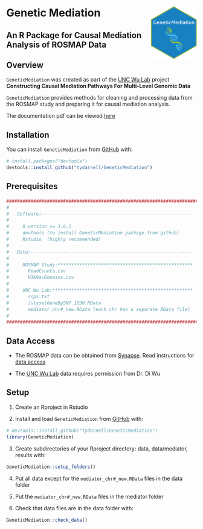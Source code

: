 
<!-- README.md is generated from README.Rmd. Please edit that file -->

# Genetic Mediation <img src='man/figures/logo.png' align="right" height="139" />

<!-- badges: start -->

<!-- badges: end -->

## An R Package for Causal Mediation Analysis of ROSMAP Data

## Overview

`GeneticMediation` was created as part of the [UNC Wu
Lab](http://diwulab.web.unc.edu/) project **Constructing Causal
Mediation Pathways For Multi-Level Genomic Data**

`GeneticMediation` provides methods for cleaning and processing data
from the ROSMAP study and preparing it for causal mediation analysis.

The documentation pdf can be viewed
[here](GeneticMediation_1.1.0.9000.pdf)

## Installation

You can install `GeneticMediation` from [GitHub](https://github.com/)
with:

``` r
# install.packages("devtools")
devtools::install_github("tydarnell/GeneticMediation")
```

## Prerequisites

``` r
####################################################################################
#   
#   Software:--------------------------------------------------------
#
#     R version >= 3.6.1
#     devtools (to install GeneticMediation package from github)
#     Rstudio  (highly recommended)
#
#   Data:------------------------------------------------------------
#
#     ROSMAP Study:**************************************************
#       ReadCounts.csv   
#       H3K9acDomains.csv 
#
#     UNC Wu Lab:****************************************************
#       snps.txt
#       JulyselGeneBySNP.1030.RData
#       mediator_chr#_new.RData (each chr has a separate RData file)
#
####################################################################################
```

## Data Access

  - The ROSMAP data can be obtained from
    [Synapse](https://www.synapse.org/#!Synapse:syn3219045). Read
    instructions for [data
    access](https://adknowledgeportal.synapse.org/DataAccess/Instructions)

  - The [UNC Wu Lab](http://diwulab.web.unc.edu/) data requires
    permission from Dr. Di Wu

## Setup

1)  Create an Rproject in Rstudio

2)  Install and load `GeneticMediation` from
    [GitHub](https://github.com/) with:

<!-- end list -->

``` r
# devtools::install_github("tydarnell/GeneticMediation")
library(GeneticMediation)
```

3)  Create subdirectories of your Rproject directory: data,
    data/mediator, results with:

<!-- end list -->

``` r
GeneticMediation::setup_folders()
```

4)  Put all data except for the `mediator_chr#_new.RData` files in the
    data folder

5)  Put the `mediator_chr#_new.RData` files in the mediator folder

6)  Check that data files are in the data folder with:

<!-- end list -->

``` r
GeneticMediation::check_data()
```
